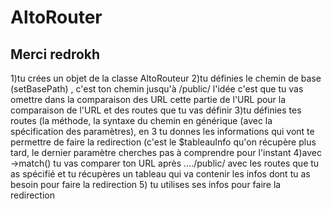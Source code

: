 # AltoRouter

## Merci redrokh

1)tu crées un objet de la classe AltoRouteur
2)tu définies le chemin de base (setBasePath) , c'est ton chemin jusqu'à /public/
l'idée c'est que tu vas omettre dans la comparaison des URL cette partie de l'URL pour la comparaison de l'URL et des routes que tu vas définir
3)tu définies tes routes (la méthode, la syntaxe du chemin en générique (avec la spécification des paramètres), en 3 tu donnes les informations qui vont te permettre de faire la redirection (c'est le $tableauInfo qu'on récupère plus tard, le dernier paramètre cherches pas à comprendre pour l'instant
4)avec ->match() tu vas comparer ton URL après ..../public/ avec les routes que tu as spécifié et tu récupères un tableau qui va contenir les infos dont tu as besoin pour faire la redirection
5) tu utilises ses infos pour faire la redirection